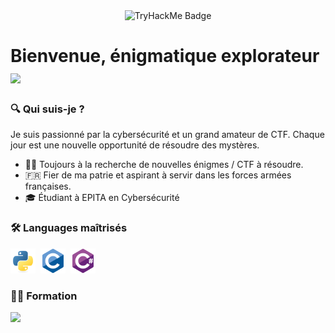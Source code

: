 <div id="header" align="center">
  
  
  <div align="center">
  <img src="https://tryhackme-badges.s3.amazonaws.com/Sorcier77.png" alt="TryHackMe Badge" width="200">
</div>
<div>

  
</div>
  
</div>

<h1>
  Bienvenue, énigmatique explorateur 
  <img src="https://media.giphy.com/media/hvRJCLFzcasrR4ia7z/giphy.gif" width="30px"/>
</h1>

### 🔍 Qui suis-je ?

Je suis passionné par la cybersécurité et un grand amateur de CTF. Chaque jour est une nouvelle opportunité de résoudre des mystères.

- 🕵️‍♂️ Toujours à la recherche de nouvelles énigmes / CTF à résoudre.
- 🇫🇷 Fier de ma patrie et aspirant à servir dans les forces armées françaises.
- 🎓 Étudiant à EPITA en Cybersécurité

### 🛠️ Languages maîtrisés

<div>
  <img src="https://github.com/devicons/devicon/blob/master/icons/python/python-original.svg" title="Python" alt="Python" width="40" height="40"/>&nbsp;
  <img src="https://github.com/devicons/devicon/blob/master/icons/c/c-original.svg" title="C" alt="C" width="40" height="40"/>&nbsp;
  <img src="https://github.com/devicons/devicon/blob/master/icons/csharp/csharp-original.svg" title="C#" alt="C#" width="40" height="40"/>&nbsp;
</div>

### 👨‍🎓 Formation
<div align="left">
  <img src="https://external-content.duckduckgo.com/iu/?u=https%3A%2F%2Ftse1.mm.bing.net%2Fth%3Fid%3DOIP.ed_w6ppMCe47UAavwxrlWQHaEK%26pid%3DApi&f=1&ipt=ac0558d1ae125b97007dd1758038ccf724fded8ae615e6de43ab01d997fc9699&ipo=images" width="200"/>
</div>

